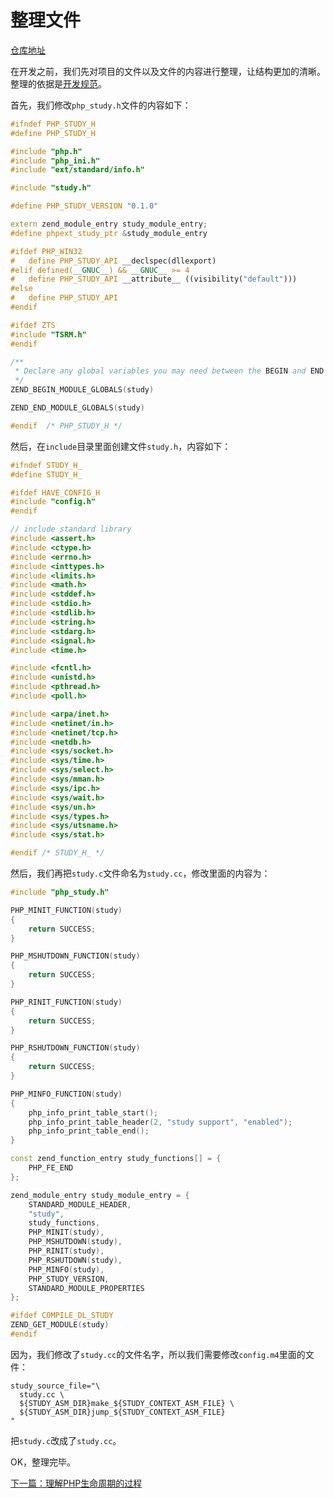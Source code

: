 # 整理文件

[仓库地址](https://github.com/php-extension-research/study)

在开发之前，我们先对项目的文件以及文件的内容进行整理，让结构更加的清晰。整理的依据是[开发规范](《PHP扩展开发》-协程-开发规范.md)。

首先，我们修改`php_study.h`文件的内容如下：

```c++
#ifndef PHP_STUDY_H
#define PHP_STUDY_H

#include "php.h"
#include "php_ini.h"
#include "ext/standard/info.h"

#include "study.h"

#define PHP_STUDY_VERSION "0.1.0"

extern zend_module_entry study_module_entry;
#define phpext_study_ptr &study_module_entry

#ifdef PHP_WIN32
#	define PHP_STUDY_API __declspec(dllexport)
#elif defined(__GNUC__) && __GNUC__ >= 4
#	define PHP_STUDY_API __attribute__ ((visibility("default")))
#else
#	define PHP_STUDY_API
#endif

#ifdef ZTS
#include "TSRM.h"
#endif

/**
 * Declare any global variables you may need between the BEGIN and END macros here
 */
ZEND_BEGIN_MODULE_GLOBALS(study)

ZEND_END_MODULE_GLOBALS(study)

#endif	/* PHP_STUDY_H */
```

然后，在`include`目录里面创建文件`study.h`，内容如下：

```c++
#ifndef STUDY_H_
#define STUDY_H_

#ifdef HAVE_CONFIG_H
#include "config.h"
#endif

// include standard library
#include <assert.h>
#include <ctype.h>
#include <errno.h>
#include <inttypes.h>
#include <limits.h>
#include <math.h>
#include <stddef.h>
#include <stdio.h>
#include <stdlib.h>
#include <string.h>
#include <stdarg.h>
#include <signal.h>
#include <time.h>

#include <fcntl.h>
#include <unistd.h>
#include <pthread.h>
#include <poll.h>

#include <arpa/inet.h>
#include <netinet/in.h>
#include <netinet/tcp.h>
#include <netdb.h>
#include <sys/socket.h>
#include <sys/time.h>
#include <sys/select.h>
#include <sys/mman.h>
#include <sys/ipc.h>
#include <sys/wait.h>
#include <sys/un.h>
#include <sys/types.h>
#include <sys/utsname.h>
#include <sys/stat.h>

#endif /* STUDY_H_ */
```

然后，我们再把`study.c`文件命名为`study.cc`，修改里面的内容为：

```c++
#include "php_study.h"

PHP_MINIT_FUNCTION(study)
{
	return SUCCESS;
}

PHP_MSHUTDOWN_FUNCTION(study)
{
	return SUCCESS;
}

PHP_RINIT_FUNCTION(study)
{
	return SUCCESS;
}

PHP_RSHUTDOWN_FUNCTION(study)
{
	return SUCCESS;
}

PHP_MINFO_FUNCTION(study)
{
	php_info_print_table_start();
	php_info_print_table_header(2, "study support", "enabled");
	php_info_print_table_end();
}

const zend_function_entry study_functions[] = {
	PHP_FE_END
};

zend_module_entry study_module_entry = {
	STANDARD_MODULE_HEADER,
	"study",
	study_functions,
	PHP_MINIT(study),
	PHP_MSHUTDOWN(study),
	PHP_RINIT(study),
	PHP_RSHUTDOWN(study),
	PHP_MINFO(study),
	PHP_STUDY_VERSION,
	STANDARD_MODULE_PROPERTIES
};

#ifdef COMPILE_DL_STUDY
ZEND_GET_MODULE(study)
#endif
```

因为，我们修改了`study.cc`的文件名字，所以我们需要修改`config.m4`里面的文件：

```shell
study_source_file="\
  study.cc \
  ${STUDY_ASM_DIR}make_${STUDY_CONTEXT_ASM_FILE} \
  ${STUDY_ASM_DIR}jump_${STUDY_CONTEXT_ASM_FILE}
"
```

把`study.c`改成了`study.cc`。

OK，整理完毕。

[下一篇：理解PHP生命周期的过程](./《PHP扩展开发》-协程-理解PHP生命周期的过程.md)

